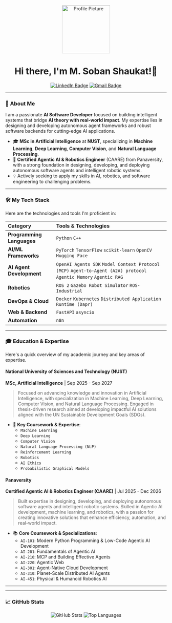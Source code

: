 
<div align="center">
  <a href="https://github.com/msobanShaukat">
    <img src="https://avatars.githubusercontent.com/u/74033282?v=4" width="150px" alt="Profile Picture">
  </a>
  <h1>Hi there, I'm M. Soban Shaukat!👋</h1>
</div>

<div align="center">
  <p>
    <a href="https://www.linkedin.com/in/muhammad-soban-shaukat/"><img src="https://img.shields.io/badge/LinkedIn-0077B5?style=for-the-badge&logo=linkedin&logoColor=white" alt="LinkedIn Badge"></a>
    <a href="mailto:msobanshaukat@gmail.com"><img src="https://img.shields.io/badge/Gmail-D14836?style=for-the-badge&logo=gmail&logoColor=white" alt="Gmail Badge"></a>
  </p>
</div>

---

### 🚀 **About Me**

I am a passionate **AI Software Developer** focused on building intelligent systems that bridge **AI theory with real-world impact**. My expertise lies in designing and developing autonomous agent frameworks and robust software backends for cutting-edge AI applications.

- 🎓 **MSc in Artificial Intelligence** at **NUST**, specializing in **Machine Learning**, **Deep Learning**, **Computer Vision**, and **Natural Language Processing**.
- 🤖 **Certified Agentic AI & Robotics Engineer** (CAARE) from Panaversity, with a strong foundation in designing, developing, and deploying autonomous software agents and intelligent robotic systems.
- 💡 Actively seeking to apply my skills in AI, robotics, and software engineering to challenging problems.

---

### 🛠️ **My Tech Stack**

Here are the technologies and tools I'm proficient in:

| Category | Tools & Technologies |
| :--- | :--- |
| **Programming Languages** | `Python` `C++` |
| **AI/ML Frameworks** | `PyTorch` `TensorFlow` `scikit-learn` `OpenCV` `Hugging Face` |
| **AI Agent Development** | `OpenAI Agents SDK` `Model Context Protocol (MCP)` `Agent-to-Agent (A2A) protocol` `Agentic Memory` `Agentic RAG` |
| **Robotics** | `ROS 2` `Gazebo Robot Simulator` `ROS-Industrial` |
| **DevOps & Cloud** | `Docker` `Kubernetes` `Distributed Application Runtime (Dapr)` |
| **Web & Backend** | `FastAPI` `asyncio` |
| **Automation** | `n8n` |

---

### 🎓 **Education & Expertise**

Here's a quick overview of my academic journey and key areas of expertise.

#### **National University of Sciences and Technology (NUST)**
**MSc, Artificial Intelligence** | Sep 2025 - Sep 2027

> Focused on advancing knowledge and innovation in Artificial Intelligence, with specialization in Machine Learning, Deep Learning, Computer Vision, and Natural Language Processing. Engaged in thesis-driven research aimed at developing impactful AI solutions aligned with the UN Sustainable Development Goals (SDGs).

- 🔑 **Key Coursework & Expertise**:
  - `Machine Learning`
  - `Deep Learning`
  - `Computer Vision`
  - `Natural Language Processing (NLP)`
  - `Reinforcement Learning`
  - `Robotics`
  - `AI Ethics`
  - `Probabilistic Graphical Models`

#### **Panaversity**
**Certified Agentic AI & Robotics Engineer (CAARE)** | Jul 2025 - Dec 2026

> Built expertise in designing, developing, and deploying autonomous software agents and intelligent robotic systems. Skilled in Agentic AI development, machine learning, and robotics, with a passion for creating innovative solutions that enhance efficiency, automation, and real-world impact.

- 📚 **Core Coursework & Specializations**:
  - `AI-101`: Modern Python Programming & Low-Code Agentic AI Development
  - `AI-201`: Fundamentals of Agentic AI
  - `AI-210`: MCP and Building Effective Agents
  - `AI-220`: Agentic Web
  - `AI-301`: Agent-Native Cloud Development
  - `AI-310`: Planet-Scale Distributed AI Agents
  - `AI-451`: Physical & Humanoid Robotics AI

---


---
### 📈 GitHub Stats

<p align="center">
  <img src="https://github-readme-stats.vercel.app/api?username=msobanShaukat&show_icons=true&theme=vue-dark&hide_border=true&count_private=true" alt="GitHub Stats" />
  <img src="https://github-readme-stats.vercel.app/api/top-langs/?username=msobanShaukat&layout=compact&theme=vue-dark&hide_border=true" alt="Top Languages" />
</p>

```
```
